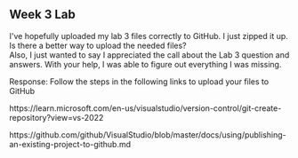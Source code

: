 <h2>Week 3 Lab</h2>
I've hopefully uploaded my lab 3 files correctly to GitHub.  I just zipped it up.  Is there a better way to upload the needed files?<br>
Also, I just wanted to say I appreciated the call about the Lab 3 question and answers.  With your help, I was able to figure out everything I was missing.

<p>Response: Follow the steps in the following links to upload your files to GitHub </p>
<p>https://learn.microsoft.com/en-us/visualstudio/version-control/git-create-repository?view=vs-2022</p>
<p>https://github.com/github/VisualStudio/blob/master/docs/using/publishing-an-existing-project-to-github.md</p>
